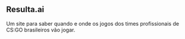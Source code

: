 ## Resulta.ai

Um site para saber quando e onde os jogos dos times profissionais de CS:GO brasileiros vão jogar.

